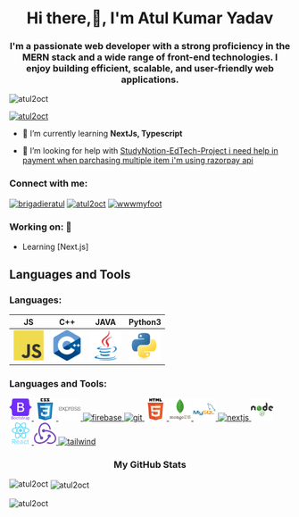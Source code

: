 <h1 align="center">Hi there,👋, I'm Atul Kumar Yadav</h1>
<h3 align="center">I'm a passionate web developer with a strong proficiency in the MERN stack and a wide range of front-end technologies. I enjoy building efficient, scalable, and user-friendly web applications.</h3>

<p align="left"> <img src="https://komarev.com/ghpvc/?username=atul2oct&label=Profile%20views&color=0e75b6&style=flat" alt="atul2oct" /> </p>

<p align="left"> <a href="https://github.com/ryo-ma/github-profile-trophy"><img src="https://github-profile-trophy.vercel.app/?username=atul2oct" alt="atul2oct" /></a> </p>

- 🌱 I’m currently learning **NextJs, Typescript**

- 🤝 I’m looking for help with [StudyNotion-EdTech-Project i need help in payment when parchasing multiple item i'm using razorpay api](https://github.com/atul2oct/StudyNotion-EdTech-Project)

<h3 align="left">Connect with me:</h3>
<p align="left">
<a href="https://linkedin.com/in/brigadieratul" target="blank"><img align="center" src="https://raw.githubusercontent.com/rahuldkjain/github-profile-readme-generator/master/src/images/icons/Social/linked-in-alt.svg" alt="brigadieratul" height="30" width="40" /></a>
<a href="https://www.leetcode.com/atul2oct" target="blank"><img align="center" src="https://raw.githubusercontent.com/rahuldkjain/github-profile-readme-generator/master/src/images/icons/Social/leet-code.svg" alt="atul2oct" height="30" width="40" /></a>
<a href="https://auth.geeksforgeeks.org/user/wwwmyfoot" target="blank"><img align="center" src="https://raw.githubusercontent.com/rahuldkjain/github-profile-readme-generator/master/src/images/icons/Social/geeks-for-geeks.svg" alt="wwwmyfoot" height="30" width="40" /></a>
</p>


### Working on: 🚀

- Learning [Next.js]

## Languages and Tools 
<div>

### Languages:
| JS | C++ | JAVA | Python3 |
|----------|----------|----------|-----|
|  <img src="https://github.com/devicons/devicon/blob/master/icons/javascript/javascript-original.svg" title="JavaScript" alt="JavaScript" width="55" height="55"/> |  <img src="https://raw.githubusercontent.com/devicons/devicon/master/icons/cplusplus/cplusplus-original.svg" alt="cplusplus" title="C++" width="55" height="55"/> |  <img src="https://raw.githubusercontent.com/devicons/devicon/master/icons/java/java-original.svg" alt="java" title="JAVA" width="55" height="55"/> |  <img src="https://github.com/devicons/devicon/blob/master/icons/python/python-original.svg" title="Python"  alt="Python" width="55" height="55"/>|



</div>

<h3 align="left">Languages and Tools:</h3>
<p align="left"> <a href="https://getbootstrap.com" target="_blank" rel="noreferrer"> <img src="https://raw.githubusercontent.com/devicons/devicon/master/icons/bootstrap/bootstrap-plain-wordmark.svg" alt="bootstrap" width="40" height="40"/> </a> <a href="https://www.w3schools.com/css/" target="_blank" rel="noreferrer"> <img src="https://raw.githubusercontent.com/devicons/devicon/master/icons/css3/css3-original-wordmark.svg" alt="css3" width="40" height="40"/> </a> <a href="https://expressjs.com" target="_blank" rel="noreferrer"> <img src="https://raw.githubusercontent.com/devicons/devicon/master/icons/express/express-original-wordmark.svg" alt="express" width="40" height="40"/> </a> <a href="https://firebase.google.com/" target="_blank" rel="noreferrer"> <img src="https://www.vectorlogo.zone/logos/firebase/firebase-icon.svg" alt="firebase" width="40" height="40"/> </a> <a href="https://git-scm.com/" target="_blank" rel="noreferrer"> <img src="https://www.vectorlogo.zone/logos/git-scm/git-scm-icon.svg" alt="git" width="40" height="40"/> </a> <a href="https://www.w3.org/html/" target="_blank" rel="noreferrer"> <img src="https://raw.githubusercontent.com/devicons/devicon/master/icons/html5/html5-original-wordmark.svg" alt="html5" width="40" height="40"/> </a> <a href="https://www.mongodb.com/" target="_blank" rel="noreferrer"> <img src="https://raw.githubusercontent.com/devicons/devicon/master/icons/mongodb/mongodb-original-wordmark.svg" alt="mongodb" width="40" height="40"/> </a> <a href="https://www.mysql.com/" target="_blank" rel="noreferrer"> <img src="https://raw.githubusercontent.com/devicons/devicon/master/icons/mysql/mysql-original-wordmark.svg" alt="mysql" width="40" height="40"/> </a> <a href="https://nextjs.org/" target="_blank" rel="noreferrer"> <img src="https://cdn.worldvectorlogo.com/logos/nextjs-2.svg" alt="nextjs" width="40" height="40"/> </a> <a href="https://nodejs.org" target="_blank" rel="noreferrer"> <img src="https://raw.githubusercontent.com/devicons/devicon/master/icons/nodejs/nodejs-original-wordmark.svg" alt="nodejs" width="40" height="40"/> </a> <a href="https://reactjs.org/" target="_blank" rel="noreferrer"> <img src="https://raw.githubusercontent.com/devicons/devicon/master/icons/react/react-original-wordmark.svg" alt="react" width="40" height="40"/> </a> <a href="https://redux.js.org" target="_blank" rel="noreferrer"> <img src="https://raw.githubusercontent.com/devicons/devicon/master/icons/redux/redux-original.svg" alt="redux" width="40" height="40"/> </a> <a href="https://tailwindcss.com/" target="_blank" rel="noreferrer"> <img src="https://www.vectorlogo.zone/logos/tailwindcss/tailwindcss-icon.svg" alt="tailwind" width="40" height="40"/> </a> </p>
<h3 align="center">My GitHub Stats</h3>
<p><img align="left" src="https://github-readme-stats.vercel.app/api/top-langs?username=atul2oct&hide=Jupyter%20Notebook&show_icons=true&locale=en&layout=compact" alt="atul2oct" /></p>
<p>&nbsp;<img align="center" src="https://github-readme-stats.vercel.app/api?username=atul2oct&show_icons=true&locale=en" alt="atul2oct" /></p>
<p><img align="center" src="https://github-readme-streak-stats.herokuapp.com/?user=atul2oct&" alt="atul2oct" /></p>


